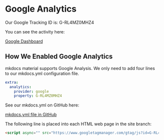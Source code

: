 # Google Analytics

Our Google Tracking ID is: G-RL4MZ0MHZ4

You can see the activity here:

[Google Dashboard](https://analytics.google.com/analytics/web/?authuser=0#/p396897933/reports/intelligenthome)

## How We Enabled Google Analytics

mkdocs material supports Google Analysis.  We only need to add four lines
to our mkdocs.yml configuration file.

```yml
extra:
  analytics:
    provider: google
    property: G-RL4MZ0MHZ4
```

See our mkdocs.yml on GitHub here:

[mkdocs.yml file in GitHub](https://github.com/CoderDojoTC/ai-racing-league/blob/master/mkdocs.yml)

The following line is placed into each HTML web page in the site branch:
```html
<script async="" src="https://www.googletagmanager.com/gtag/js?id=G-RL4MZ0MHZ4"></script>
```